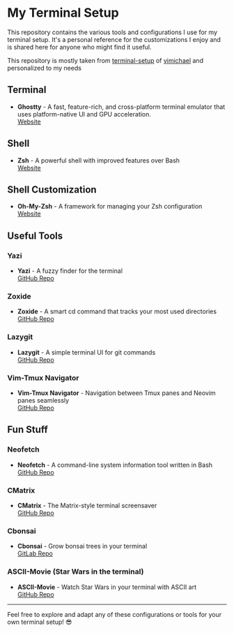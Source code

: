# My Terminal Setup

This repository contains the various tools and configurations I use for my terminal setup. It's a personal reference for the customizations I enjoy and is shared here for anyone who might find it useful. 

This repository is mostly taken from [terminal-setup](https://github.com/vimichael/terminal-setup) of [vimichael](https://github.com/vimichael) and personalized to my needs

## Terminal

- **Ghostty** - A fast, feature-rich, and cross-platform terminal emulator that uses platform-native UI and GPU acceleration.  
  [Website](https://https://ghostty.org/)

## Shell

- **Zsh** - A powerful shell with improved features over Bash  
  [Website](https://www.zsh.org/)

## Shell Customization

- **Oh-My-Zsh** - A framework for managing your Zsh configuration  
  [Website](https://ohmyz.sh/)

## Useful Tools

### Yazi
- **Yazi** - A fuzzy finder for the terminal  
  [GitHub Repo](https://github.com/sxyazi/yazi)

### Zoxide
- **Zoxide** - A smart cd command that tracks your most used directories  
  [GitHub Repo](https://github.com/ajeetdsouza/zoxide)

### Lazygit
- **Lazygit** - A simple terminal UI for git commands  
  [GitHub Repo](https://github.com/jesseduffield/lazygit)

### Vim-Tmux Navigator
- **Vim-Tmux Navigator** - Navigation between Tmux panes and Neovim panes seamlessly  
  [GitHub Repo](https://github.com/christoomey/vim-tmux-navigator)

## Fun Stuff

### Neofetch
- **Neofetch** - A command-line system information tool written in Bash  
  [GitHub Repo](https://github.com/dylanaraps/neofetch)

### CMatrix
- **CMatrix** - The Matrix-style terminal screensaver  
  [GitHub Repo](https://github.com/abishekvashok/cmatrix)

### Cbonsai
- **Cbonsai** - Grow bonsai trees in your terminal  
  [GitLab Repo](https://gitlab.com/jallbrit/cbonsai)

### ASCII-Movie (Star Wars in the terminal)
- **ASCII-Movie** - Watch Star Wars in your terminal with ASCII art  
  [GitHub Repo](https://github.com/gabe565/ascii-movie)

---

Feel free to explore and adapt any of these configurations or tools for your own terminal setup! 😎